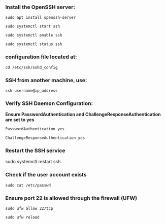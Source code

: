 ### Install the OpenSSH server:
`sudo apt install openssh-server`

`sudo systemctl start ssh`

`sudo systemctl enable ssh`

`sudo systemctl status ssh`

### configuration file located at:

`cd /etc/ssh/sshd_config`

### SSH from another machine, use:

`ssh username@ip_address`

### Verify SSH Daemon Configuration:
**Ensure PasswordAuthentication and ChallengeResponseAuthentication are set to yes**

`PasswordAuthentication yes`

`ChallengeResponseAuthentication yes`

### Restart the SSH service
sudo systemctl restart ssh

### Check if the user account exists
`sudo cat /etc/passwd`

### Ensure port 22 is allowed through the firewall (UFW)
`sudo ufw allow 22/tcp`

`sudo ufw reload`